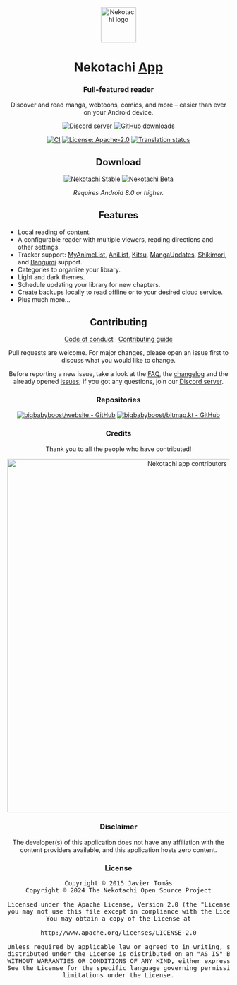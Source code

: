 <div align="center">

<a href="https://nekotachi.app">
    <img src="./.github/assets/logo.png" alt="Nekotachi logo" title="Nekotachi logo" width="80"/>
</a>

# Nekotachi [App](#)

### Full-featured reader
Discover and read manga, webtoons, comics, and more – easier than ever on your Android device.

[![Discord server](https://img.shields.io/discord/1195734228319617024.svg?label=&labelColor=6A7EC2&color=7389D8&logo=discord&logoColor=FFFFFF)](https://discord.gg/nekotachi)
[![GitHub downloads](https://img.shields.io/github/downloads/bigbabyboost/nekotachi/total?label=downloads&labelColor=27303D&color=0D1117&logo=github&logoColor=FFFFFF&style=flat)](https://github.com/bigbabyboost/nekotachi/releases)

[![CI](https://img.shields.io/github/actions/workflow/status/bigbabyboost/nekotachi/build_push.yml?labelColor=27303D)](https://github.com/bigbabyboost/nekotachi/actions/workflows/build_push.yml)
[![License: Apache-2.0](https://img.shields.io/github/license/bigbabyboost/nekotachi?labelColor=27303D&color=0877d2)](/LICENSE)
[![Translation status](https://img.shields.io/weblate/progress/nekotachi?labelColor=27303D&color=946300)](https://hosted.weblate.org/engage/nekotachi/)

## Download

[![Nekotachi Stable](https://img.shields.io/github/release/bigbabyboost/nekotachi.svg?maxAge=3600&label=Stable&labelColor=06599d&color=043b69)](https://github.com/bigbabyboost/nekotachi/releases)
[![Nekotachi Beta](https://img.shields.io/github/v/release/bigbabyboost/nekotachi-preview.svg?maxAge=3600&label=Beta&labelColor=2c2c47&color=1c1c39)](https://github.com/bigbabyboost/nekotachi-preview/releases)

*Requires Android 8.0 or higher.*

## Features

<div align="left">

* Local reading of content.
* A configurable reader with multiple viewers, reading directions and other settings.
* Tracker support: [MyAnimeList](https://myanimelist.net/), [AniList](https://anilist.co/), [Kitsu](https://kitsu.app/), [MangaUpdates](https://mangaupdates.com), [Shikimori](https://shikimori.one), and [Bangumi](https://bgm.tv/) support.
* Categories to organize your library.
* Light and dark themes.
* Schedule updating your library for new chapters.
* Create backups locally to read offline or to your desired cloud service.
* Plus much more...

</div>

## Contributing

[Code of conduct](./CODE_OF_CONDUCT.md) · [Contributing guide](./CONTRIBUTING.md)

Pull requests are welcome. For major changes, please open an issue first to discuss what you would like to change.

Before reporting a new issue, take a look at the [FAQ](https://nekotachi.app/docs/faq/general), the [changelog](https://nekotachi.app/changelogs/) and the already opened [issues](https://github.com/bigbabyboost/nekotachi/issues); if you got any questions, join our [Discord server](https://discord.gg/nekotachi).


### Repositories

[![bigbabyboost/website - GitHub](https://github-readme-stats.vercel.app/api/pin/?username=bigbabyboost&repo=website&bg_color=161B22&text_color=c9d1d9&title_color=0877d2&icon_color=0877d2&border_radius=8&hide_border=true&description_lines_count=2)](https://github.com/bigbabyboost/website/)
[![bigbabyboost/bitmap.kt - GitHub](https://github-readme-stats.vercel.app/api/pin/?username=bigbabyboost&repo=bitmap.kt&bg_color=161B22&text_color=c9d1d9&title_color=0877d2&icon_color=0877d2&border_radius=8&hide_border=true&description_lines_count=2)](https://github.com/bigbabyboost/bitmap.kt/)

### Credits

Thank you to all the people who have contributed!

<a href="https://github.com/bigbabyboost/nekotachi/graphs/contributors">
    <img src="https://contrib.rocks/image?repo=bigbabyboost/nekotachi" alt="Nekotachi app contributors" title="Nekotachi app contributors" width="800"/>
</a>

### Disclaimer

The developer(s) of this application does not have any affiliation with the content providers available, and this application hosts zero content.

### License

<pre>
Copyright © 2015 Javier Tomás
Copyright © 2024 The Nekotachi Open Source Project

Licensed under the Apache License, Version 2.0 (the "License");
you may not use this file except in compliance with the License.
You may obtain a copy of the License at

http://www.apache.org/licenses/LICENSE-2.0

Unless required by applicable law or agreed to in writing, software
distributed under the License is distributed on an "AS IS" BASIS,
WITHOUT WARRANTIES OR CONDITIONS OF ANY KIND, either express or implied.
See the License for the specific language governing permissions and
limitations under the License.
</pre>

</div>
